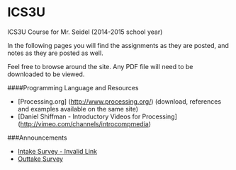 ICS3U
=====

ICS3U Course for Mr. Seidel (2014-2015 school year)

In the following pages you will find the assignments as they are posted, and notes as they are posted as well.

Feel free to browse around the site.  Any PDF file will need to be downloaded to be viewed.

####Programming Language and Resources
* [Processing.org] (http://www.processing.org/) (download, references and examples available on the same site)
* [Daniel Shiffman - Introductory Videos for Processing] (http://vimeo.com/channels/introcompmedia)

###Announcements
* [Intake Survey - Invalid Link](https://docs.google.com/forms/d/1L3RliOHHLfAlCdnqRfsVPs3v2EgrA9q4NAeOPllJC5Aa/viewform)
* [Outtake Survey](http://goo.gl/forms/WepiyTc8Hy)
